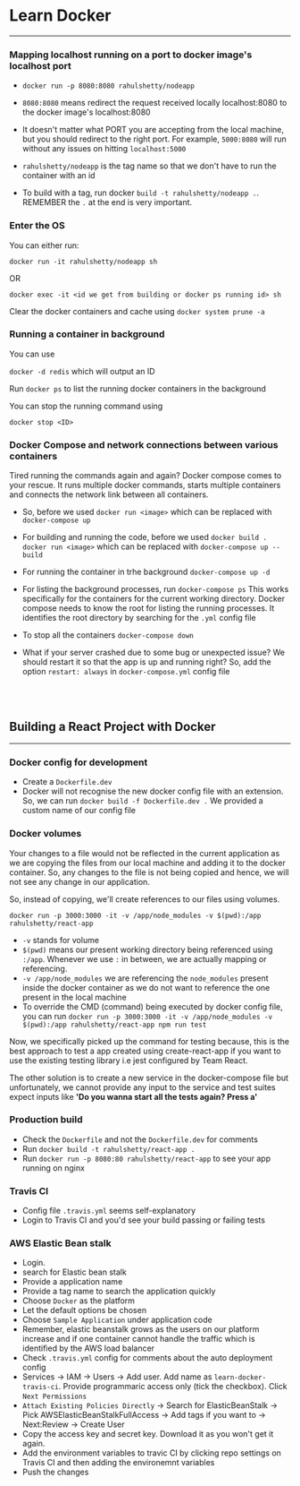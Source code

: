 # Learn Docker

---

### Mapping localhost running on a port to docker image's localhost port

- `docker run -p 8080:8080 rahulshetty/nodeapp`

- `8080:8080` means redirect the request received locally localhost:8080 to the docker image's localhost:8080

- It doesn't matter what PORT you are accepting from the local machine, but you should redirect to the right port. For example, `5000:8080` will run without any issues on hitting `localhost:5000`

- `rahulshetty/nodeapp` is the tag name so that we don't have to run the container with an id

- To build with a tag, run docker `build -t rahulshetty/nodeapp .`. REMEMBER the `.` at the end is very important.

### Enter the OS

You can either run:

`docker run -it rahulshetty/nodeapp sh`

OR

`docker exec -it <id we get from building or docker ps running id> sh`

Clear the docker containers and cache using
`docker system prune -a`

### Running a container in background

You can use

`docker -d redis` which will output an ID

Run `docker ps` to list the running docker containers in the background

You can stop the running command using

`docker stop <ID>`

### Docker Compose and network connections between various containers

Tired running the commands again and again? Docker compose comes to your rescue. It runs multiple docker commands, starts multiple containers and connects the network link between all containers.

- So, before we used
  `docker run <image>`
  which can be replaced with
  `docker-compose up`

- For building and running the code, before we used
  `docker build .`
  `docker run <image>`
  which can be replaced with
  `docker-compose up --build`
- For running the container in trhe background
  `docker-compose up -d`
- For listing the background processes, run
  `docker-compose ps`
  This works specifically for the containers for the current working directory. Docker compose needs to know the root for listing the running processes. It identifies the root directory by searching for the `.yml` config file
- To stop all the containers
  `docker-compose down`
- What if your server crashed due to some bug or unexpected issue? We should restart it so that the app is up and running right? So, add the option `restart: always` in `docker-compose.yml` config file

<br /><br />

## Building a React Project with Docker

---

### Docker config for development

- Create a `Dockerfile.dev`
- Docker will not recognise the new docker config file with an extension. So, we can run
  `docker build -f Dockerfile.dev .`
  We provided a custom name of our config file

### Docker volumes

Your changes to a file would not be reflected in the current application as we are copying the files from our local machine and adding it to the docker container. So, any changes to the file is not being copied and hence, we will not see any change in our application.

So, instead of copying, we'll create references to our files using volumes.

`docker run -p 3000:3000 -it -v /app/node_modules -v $(pwd):/app rahulshetty/react-app`

- `-v` stands for volume
- `$(pwd)` means our present working directory being referenced using `:/app`. Whenever we use `:` in between, we are actually mapping or referencing.
- `-v /app/node_modules` we are referencing the `node_modules` present inside the docker container as we do not want to reference the one present in the local machine
- To override the CMD (command) being executed by docker config file, you can run
  `docker run -p 3000:3000 -it -v /app/node_modules -v $(pwd):/app rahulshetty/react-app npm run test`

Now, we specifically picked up the command for testing because, this is the best approach to test a app created using create-react-app if you want to use the existing testing library i.e jest configured by Team React.

The other solution is to create a new service in the docker-compose file but unfortunately, we cannot provide any input to the service and test suites expect inputs like **'Do you wanna start all the tests again? Press a'**

### Production build

- Check the `Dockerfile` and not the `Dockerfile.dev` for comments
- Run `docker build -t rahulshetty/react-app .`
- Run `docker run -p 8080:80 rahulshetty/react-app` to see your app running on nginx

### Travis CI

- Config file `.travis.yml` seems self-explanatory
- Login to Travis CI and you'd see your build passing or failing tests

### AWS Elastic Bean stalk

- Login.
- search for Elastic bean stalk
- Provide a application name
- Provide a tag name to search the application quickly
- Choose `Docker` as the platform
- Let the default options be chosen
- Choose `Sample Application` under application code
- Remember, elastic beanstalk grows as the users on our platform increase and if one container cannot handle the traffic which is identified by the AWS load balancer
- Check `.travis.yml` config for comments about the auto deployment config
- Services -> IAM -> Users -> Add user. Add name as `learn-docker-travis-ci`. Provide programmaric access only (tick the checkbox). Click `Next Permissions`
- `Attach Existing Policies Directly` -> Search for ElasticBeanStalk -> Pick AWSElasticBeanStalkFullAccess -> Add tags if you want to -> Next:Review -> Create User
- Copy the access key and secret key. Download it as you won't get it again.
- Add the environment variables to travic CI by clicking repo settings on Travis CI and then adding the environemnt variables
- Push the changes

